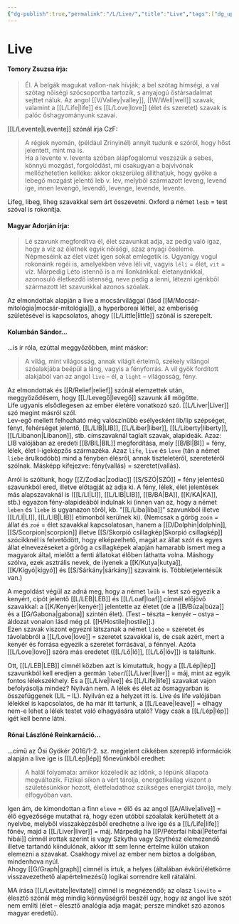 ```yaml
---
{"dg-publish":true,"permalink":"/L/Live/","title":"Live","tags":["dg_uploaded"],"created":"2023-11-13T03:35","updated":"2023-11-13T03:35"}
---
```



# Live

#### Tomory Zsuzsa írja:

> Él. A belgák magukat vallon-nak hívják; a bel szótag hímségi, a val szótag nőiségi szócsoportba tartozik, s anyajogú őstársadalmat sejttet náluk. Az angol [[V/Valley\|valley]], [[W/Well\|well]] szavak, valamint a [[L/Life\|life]] és [[L/Love\|love]] (élet és szeretet) szavak is palóc őshagyományunk szavai.  

[[L/Levente\|Levente]] szónál írja CzF:  
> A régiek nyomán, (például Zrinyinél) annyit tudunk e szóról, hogy hőst jelentett, mint ma is.  
> Ha a levente v. leventa szóban alapfogalomul veszszük a sebes, könnyü mozgást, forgolódást, mi csakugyan a bajvivónak mellőzhetetlen kelléke: akkor okszerüleg állíthatjuk, hogy gyöke a lebegő mozgást jelentő leb v. lev, melyből származott leveng, levend ige, innen levengő, levendő, levenge, levende, levente.  

Lifeg, libeg, liheg szavakkal sem árt összevetni. Oxford a német `leib` = test szóval is rokonítja.  

#### Magyar Adorján írja:  

> Lé szavunk megfordítva él, élet szavunkat adja, az pedig való igaz, hogy a víz az életnek egyik nőiségi, azaz anyagi őseleme. Népmeséink az élet vizét igen sokat emlegetik is. Ugyanígy vogul rokonaink regéi is, amelyekben véve léli vit, vagyis `léli` = élet, `vit` = víz. Márpedig Léto istennő is a mi Ilonkánkkal: életanyánkkal, azonosuló életkezdő istenség, neve pedig a lenni, létezni igénkből származott lét szavunkkal azonos szóalak.  

Az elmondottak alapján a live a mocsárvilággal (lásd [[M/Mocsár-mitológia\|mocsár-mitológia]]), a hyperboreai léttel, az emberiség születésével is kapcsolatos, ahogy [[L/Little\|little]] szónál is szerepelt.  

#### Kolumbán Sándor...

...is ír róla, ezúttal meggyőzőbben, mint máskor:  
> A világ, mint világosság, annak világít értelmű, székely vilángol szóalakjába beépül a láng, vagyis a fényforrás. A vil gyök fordított alakjából van az angol `live` – él, a `light` – világosság, fény.  

Az elmondottak és [[R/Relief\|relief]] szónál elemzettek után, meggyőződésem, hogy [[L/Levegő\|levegő]] szavunk áll mögötte.  
Life ugyanis elsődlegesen az ember életére vonatkozó szó. [[L/Liver\|Liver]] szó megint másról szól.  
Lev-egő mellett felhozható még valószínűbb esélyesként lib/lip szépséget, fényt, fehérséget jelentő, [[L/LIB\|LIB]], [[L/Liber\|liber]], [[L/Liberty\|liberty]], [[L/Libanon\|Libanon]], stb. címszavaknál taglalt szavak, alapideák. Azaz: LIB valójában az eredeti [[B/BIL\|BIL]] megfordítása, mely [[B/BI\|BI]] = fény, lélek, élet l-igeképzős származéka. Azaz `life`, `live` és `love` (tán a német `liebe` árulkodóbb) mind a fényben élésről, annak tiszteletéről, szeretetéről szólnak. Másképp kifejezve: fény(vallás) = szeretet(vallás).  

Arról is szóltunk, hogy [[Z/Zodiac\|zodiac]] [[S/SZÓ\|SZÓ]] = fény jelentésű szavunkból ered, illetve előtagját az adja ki. A fény, lélek, élet jelentések más alapszavaknál is ([[L/LI\|LI]], [[L/LIB\|LIB]], [[B/BA\|BA]], [[K/KA\|KA]], stb.) egyazon fény-alapideából indulnak ki (innen van az, hogy a német `leben` és `liebe` is ugyanazon tőről, kb. "[[L/Liba\|liba]]" szavunkból illetve [[L/LI\|LI]], [[L/LIB\|LIB]] etimonból kerülnek ki). (Nemcsak a görög `zoón` = állat és `zoé` = élet szavakkal kapcsolatosan, hanem a [[D/Dolphin\|dolphin]], [[S/Scorpion\|scorpion]] illetve [[S/Skorpió csillagkép\|Skorpió csillagkép]] szócikknél is felvetődött, hogy elképzelhető, magát az állat szót és egyes állat elnevezéseket a görög a csillagképek alapján hamarabb ismert meg a magyarok által, mielőtt a fenti állatokat élőben láthatta volna. Máshogy szólva, ezek asztrális nevek, de ilyenek a [[K/Kutya\|kutya]], [[K/Kígyó\|kígyó]] és [[S/Sárkány\|sárkány]] szavaink is. Többletjelentésük van.)  

A megoldást végül az adná meg, hogy a német `leib` = test szó egyezik a kenyért, cipót jelentő [[L/LEB\|LEB]] és [[L/Loaf\|loaf]] címnél előjövő szavakkal: a [[K/Kenyér\|kenyér]] jelentette az életet (de a [[B/Búza\|búza]] és a [[G/Gabona\|gabona]] szintén élet). (Test – tészta – kenyér – ostya – áldozat vonalon lásd még pl. [[H/Hostile\|hostile]].)  
Ezen szavak viszont egyezni látszanak a német `liebe` = szeretet és távolabbról a [[L/Love\|love]] = szeretet szavakkal is, de csak azért, mert a kenyér és forrása egyezik a szeretet forrásával, a fénnyel. Azóta [[L/Love\|love]] szóra más eredetet ([[L/Lő\|lő]], [[L/Lő\|löv]]) is találtunk.  

Ott, [[L/LEB\|LEB]] címnél közben azt is kimutattuk, hogy a [[L/Lép\|lép]] szavunkból kell eredjen a germán `leber`/[[L/Liver\|liver]] = máj, mint az egyik fontos lélekszékhely. És a [[L/Live\|live]] és [[L/Life\|life]] szavakat vajon befolyásolja mindez? Nyilván nem. A lélek és élet az ősmagyarban is összefüggenek (LIL – IL). Nyilván ez a helyzet itt is. Live és life valójában lélekkel is kapcsolatos, de ha már itt tartunk, a [[L/Leave\|leave]] = elhagy nem-e lehet a lélek testet való elhagyására utaló? Vagy csak a [[L/Lép\|lép]] igét kell benne látni.  

#### Rónai Lászlóné Reinkarnáció...

...című az Ősi Gyökér 2016/1-2. sz. megjelent cikkében szereplő információk alapján a live ige is [[L/Lép\|lép]] főnevünkből eredhet:  
> A halál folyamata: amikor közeledik az időnk, a lépünk állapota megváltozik. Fizikai síkon a vért tárolja, energetikailag viszont a születésünkkor hozott, életfeladathoz szükséges energiát tárolja, mely elfogyóban van.  

Igen ám, de kimondottan a finn `eleve` = élő és az angol [[A/Alive\|alive]] = élő egyezősége mutathat rá, hogy ezen utóbbi szóalalak kerülhetett át a nyelvbe, melyből visszaképzésből eredhetne a live ige és a [[L/Life\|life]] főnév, majd a [[L/Liver\|liver]] = máj. Márpedig ha [[P/Péterfai hibái\|Péterfai hibái]] címnél írottak szerint is vagy Szkytha vagy Szythész elemezendő illetve tartandó kiindulónak, akkor itt sem lenne értelme külön utakon elemezni a szavakat. Csakhogy mivel az ember nem biztos a dolgában, mindenhova nyúl.  
Ahogy [[G/Graph\|graph]] címnél is írtuk, a helyes (általában évköri/életkörre visszavezethető alapértelmezésű) logikai sorrendre kell rátalálni.  

MA írása [[L/Levitate\|levitate]] címnél is megnézendő; az olasz `lievito` = élesztő szónál még mindig könnyűségről beszél úgy, hogy az angol live szót nem említi (élet – élesztő analógia adja magát; persze mindkét szó azonos magyar eredetű).  